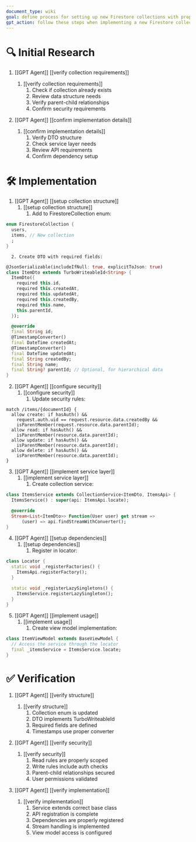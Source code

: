 ```yaml
---
document_type: wiki
goal: define process for setting up new Firestore collections with proper architecture
gpt_action: follow these steps when implementing a new Firestore collection
---
```


# 🔍 Initial Research

1. [[GPT Agent]] [[verify collection requirements]]
   1. [[verify collection requirements]]
      1. Check if collection already exists
      2. Review data structure needs
      3. Verify parent-child relationships
      4. Confirm security requirements

2. [[GPT Agent]] [[confirm implementation details]]
   1. [[confirm implementation details]]
      1. Verify DTO structure
      2. Check service layer needs
      3. Review API requirements
      4. Confirm dependency setup

# 🛠️ Implementation

1. [[GPT Agent]] [[setup collection structure]]
   1. [[setup collection structure]]
      1. Add to FirestoreCollection enum:
```dart
enum FirestoreCollection {
  users,
  items, // New collection
  ;
}
```
      2. Create DTO with required fields:
```dart
@JsonSerializable(includeIfNull: true, explicitToJson: true)
class ItemDto extends TurboWriteableId<String> {
  ItemDto({
    required this.id,
    required this.createdAt,
    required this.updatedAt,
    required this.createdBy,
    required this.name,
    this.parentId,
  });

  @override
  final String id;
  @TimestampConverter()
  final DateTime createdAt;
  @TimestampConverter()
  final DateTime updatedAt;
  final String createdBy;
  final String name;
  final String? parentId; // Optional, for hierarchical data
}
```

2. [[GPT Agent]] [[configure security]]
   1. [[configure security]]
      1. Update security rules:
```
match /items/{documentId} {
  allow create: if hasAuth() && 
    request.auth.uid == request.resource.data.createdBy && 
    isParentMember(request.resource.data.parentId);
  allow read: if hasAuth() && 
    isParentMember(resource.data.parentId);
  allow update: if hasAuth() && 
    isParentMember(resource.data.parentId);
  allow delete: if hasAuth() && 
    isParentMember(resource.data.parentId);
}
```

3. [[GPT Agent]] [[implement service layer]]
   1. [[implement service layer]]
      1. Create collection service:
```dart
class ItemsService extends CollectionService<ItemDto, ItemsApi> {
  ItemsService() : super(api: ItemsApi.locate);

  @override
  Stream<List<ItemDto>> Function(User user) get stream =>
      (user) => api.findStreamWithConverter();
}
```

4. [[GPT Agent]] [[setup dependencies]]
   1. [[setup dependencies]]
      1. Register in locator:
```dart
class Locator {
  static void _registerFactories() {
    ItemsApi.registerFactory();
  }

  static void _registerLazySingletons() {
    ItemsService.registerLazySingleton();
  }
}
```

5. [[GPT Agent]] [[implement usage]]
   1. [[implement usage]]
      1. Create view model implementation:
```dart
class ItemViewModel extends BaseViewModel {
  // Access the service through the locator
  final _itemsService = ItemsService.locate;
}
```

# ✅ Verification

1. [[GPT Agent]] [[verify structure]]
   1. [[verify structure]]
      1. Collection enum is updated
      2. DTO implements TurboWriteableId
      3. Required fields are defined
      4. Timestamps use proper converter

2. [[GPT Agent]] [[verify security]]
   1. [[verify security]]
      1. Read rules are properly scoped
      2. Write rules include auth checks
      3. Parent-child relationships secured
      4. User permissions validated

3. [[GPT Agent]] [[verify implementation]]
   1. [[verify implementation]]
      1. Service extends correct base class
      2. API registration is complete
      3. Dependencies are properly registered
      4. Stream handling is implemented
      5. View model access is configured 
